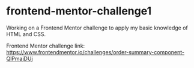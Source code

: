 # frontend-mentor-challenge1

Working on a Frontend Mentor challenge to apply my basic knowledge of HTML and CSS.

Frontend Mentor challenge link:
https://www.frontendmentor.io/challenges/order-summary-component-QlPmajDUj